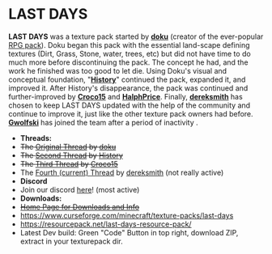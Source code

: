 LAST DAYS
=========
**LAST DAYS** was a texture pack started by **[doku](http://www.minecraftforum.net/user/14329-)** (creator of the ever-popular [RPG pack](http://www.minecraftforum.net/topic/513093-)).  Doku began this pack with the essential land-scape defining textures (Dirt, Grass, Stone, water, trees, etc) but did not have time to do much more before discontinuing the pack.  The concept he had, and the work he finished was too good to let die.  Using Doku's visual and conceptual foundation, "**[History](http://www.minecraftforum.net/user/53403-)**" continued the pack, expanded it, and improved it.  After History's disappearance, the pack was continued and further-improved by **[Croco15](http://www.minecraftforum.net/user/158674-)** and **[HalphPrice](http://www.minecraftforum.net/user/249941-)**.  Finally, **[dereksmith](http://www.minecraftforum.net/user/98378-)** has chosen to keep LAST DAYS updated with the help of the community and continue to improve it, just like the other texture pack owners had before.  **[Gwolfski](https://www.minecraftforum.net/members/Gwilk)** has joined the team after a period of inactivity .

* **Threads:**
 * ~~The [Original Thread](http://www.minecraftforum.net/topic/30422-) by [doku](http://www.minecraftforum.net/user/14329-)~~
 * ~~The [Second Thread](http://www.minecraftforum.net/topic/126176-) by [History](http://www.minecraftforum.net/user/53403-)~~
 * ~~The [Third Thread](http://www.minecraftforum.net/topic/369814-) by [Croco15](http://www.minecraftforum.net/user/158674-)~~
 * The [Fourth (current) Thread](http://www.minecraftforum.net/topic/1059319-) by [dereksmith](http://www.minecraftforum.net/user/98378-) (not really active)
* **Discord**
 * Join our discord [here](https://discord.gg/QDXhjWx)! (most active)
* **Downloads:**
 * ~~[Home Page for Downloads and Info](https://krulunio.github.io/last_days/)~~
 * https://www.curseforge.com/minecraft/texture-packs/last-days
 * https://resourcepack.net/last-days-resource-pack/
 * Latest Dev build: Green "Code" Button in top right, download ZIP, extract in your texturepack dir.
 
